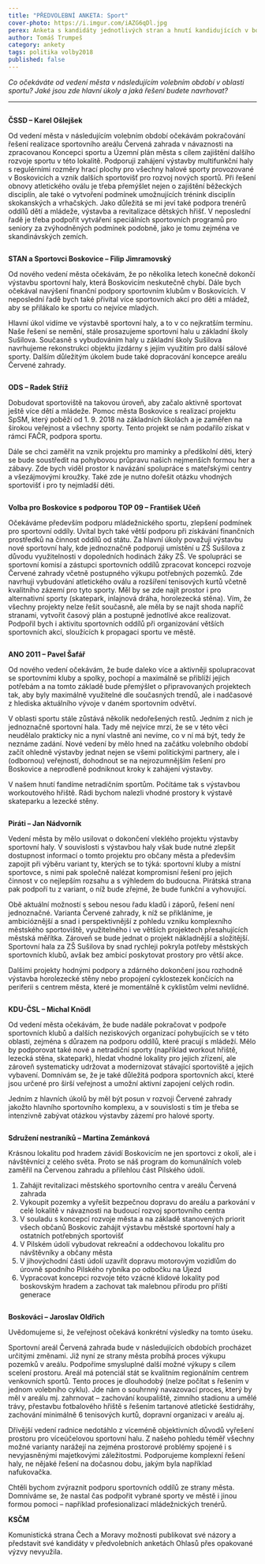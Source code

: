```yaml
---
title: "PŘEDVOLEBNÍ ANKETA: Sport"
cover-photo: https://i.imgur.com/iAZG6qDl.jpg
perex: Anketa s kandidáty jednotlivých stran a hnutí kandidujících v boskovických komunálních volbách. Tentokrát na téma sport.
author: Tomáš Trumpeš
category: ankety
tags: politika volby2018
published: false
---
```


*Co očekáváte od vedení města v následujícím volebním období v oblasti sportu? Jaké jsou zde hlavní úkoly a jaká řešení budete navrhovat?*

---

<img class="profile-picture" src="https://i.imgur.com/YdJjjDM.jpg" alt="" />

**ČSSD – Karel Ošlejšek**

Od vedení města v následujícím volebním období očekávám pokračování řešení realizace sportovního areálu Červená zahrada v návaznosti na zpracovanou Koncepci sportu a Územní plán města s cílem zajištění dalšího rozvoje sportu v této lokalitě. Podporuji zahájení výstavby multifunkční haly s regulérními rozměry hrací plochy pro všechny halové sporty provozované v Boskovicích a vznik dalších sportovišť pro rozvoj nových sportů. Při řešení obnovy atletického oválu je třeba přemýšlet nejen o zajištění běžeckých disciplín, ale také o vytvoření podmínek umožnujících trénink disciplín skokanských a vrhačských. Jako důležitá se mi jeví také podpora trenérů oddílů dětí a mládeže, výstavba a revitalizace dětských hřišť. V neposlední řadě je třeba podpořit vytváření speciálních sportovních programů pro seniory za zvýhodněných podmínek podobně, jako je tomu zejména ve skandinávských zemích.

<img class="profile-picture" src="https://i.imgur.com/wSOufXB.jpg" alt="" />

**STAN a Sportovci Boskovice – Filip Jimramovský**

Od nového vedení města očekávám, že po několika letech konečně dokončí výstavbu sportovní haly, která Boskovicím neskutečně chybí. Dále bych očekával navýšení finanční podpory sportovním klubům v Boskovicích. V neposlední řadě bych také přivítal více sportovních akcí pro děti a mládež, aby se přilákalo ke sportu co nejvíce mladých.

Hlavní úkol vidíme ve výstavbě sportovní haly, a to v co nejkratším termínu. Naše řešení se nemění, stále prosazujeme sportovní halu u základní školy Sušilova. Současně s vybudováním haly u základní školy Sušilova navrhujeme rekonstrukci objektu jízdárny s jejím využitím pro další sálové sporty. Dalším důležitým úkolem bude také dopracování koncepce areálu Červené zahrady.

<img class="profile-picture" src="https://i.imgur.com/tn3S691.jpg" alt="" />

**ODS – Radek Stříž**

Dobudovat sportoviště na takovou úroveň, aby začalo aktivně sportovat ještě více dětí a mládeže. Pomoc města Boskovice s realizací projektu SpSM, který poběží od 1. 9. 2018 na základních školách a je zaměřen na širokou veřejnost a všechny sporty. Tento projekt se nám podařilo získat v rámci FAČR, podpora sportu.

Dále se chci zaměřit na vznik projektu pro maminky a předškolní děti, který se bude soustředit na pohybovou průpravu našich nejmenších formou her a zábavy. Zde bych viděl prostor k navázání spolupráce s mateřskými centry a všezájmovými kroužky. Také zde je nutno dořešit otázku vhodných sportovišť i pro ty nejmladší děti.

<img class="profile-picture" src="https://i.imgur.com/9lh1CHQ.jpg" alt="" />

**Volba pro Boskovice s podporou TOP 09 – František Učeň**

Očekáváme především podporu mládežnického sportu, zlepšení podmínek pro sportovní oddíly. Uvítal bych také větší podporu při získávání finančních prostředků na činnost oddílů od státu. Za hlavní úkoly považuji výstavbu nové sportovní haly, kde jednoznačně podporuji umístění u ZŠ Sušilova z důvodu využitelnosti v dopoledních hodinách žáky ZŠ. Ve spolupráci se sportovní komisí a zástupci sportovních oddílů zpracovat koncepci rozvoje Červené zahrady včetně postupného výkupu potřebných pozemků. Zde navrhuji vybudování atletického oválu a rozšíření tenisových kurtů včetně kvalitního zázemí pro tyto sporty. Měl by se zde najít prostor i pro alternativní sporty (skatepark, inlajnová dráha, horolezecká stěna). Vím, že všechny projekty nelze řešit současně, ale měla by se najít shoda napříč stranami, vytvořit časový plán a postupně jednotlivé akce realizovat. Podpořil bych i aktivitu sportovních oddílů při organizování větších sportovních akcí, sloužících k propagaci sportu ve městě.

<img class="profile-picture" src="https://i.imgur.com/lnN856O.jpg" alt="" />

**ANO 2011 – Pavel Šafář**

Od nového vedení očekávám, že bude daleko více a aktivněji spolupracovat se sportovními kluby a spolky, pochopí a maximálně se přiblíží jejich potřebám a na tomto základě bude přemýšlet o připravovaných projektech tak, aby byly maximálně využitelné dle současných trendů, ale i nadčasové z hlediska aktuálního vývoje v daném sportovním odvětví.

V oblasti sportu stále zůstává několik nedořešených restů. Jedním z nich je jednoznačně sportovní hala. Tady mě nejvíce mrzí, že se v této věci neudělalo prakticky nic a nyní vlastně ani nevíme, co v ní má být, tedy že neznáme zadání. Nové vedení by mělo hned na začátku volebního období začít ohledně výstavby jednat nejen se všemi politickými partnery, ale i (odbornou) veřejností, dohodnout se na nejrozumnějším řešení pro Boskovice a neprodleně podniknout kroky k zahájení výstavby. 

V našem hnutí fandíme netradičním sportům. Počítáme tak s výstavbou workoutového hřiště. Rádi bychom nalezli vhodné prostory k výstavě skateparku a lezecké stěny.

<img class="profile-picture" src="https://i.imgur.com/yPE8Z0p.jpg" alt="" />

**Piráti – Jan Nádvorník**

Vedení města by mělo usilovat o dokončení vleklého projektu výstavby sportovní haly. V souvislosti s výstavbou haly však bude nutné zlepšit dostupnost informací o tomto projektu pro občany města a především zapojit při výběru variant ty, kterých se to týká: sportovní kluby a místní sportovce, s nimi pak společně nalézat kompromisní řešení pro jejich činnost v co nejlepším rozsahu a s výhledem do budoucna. Pirátská strana pak podpoří tu z variant, o níž bude zřejmé, že bude funkční a vyhovující.

Obě aktuální možností s sebou nesou řadu kladů i záporů, řešení není jednoznačné. Varianta Červené zahrady, k níž se přikláníme, je ambicióznější a snad i perspektivnější z pohledu vzniku komplexního městského sportoviště, využitelného i ve větších projektech přesahujících městská měřítka. Zároveň se bude jednat o projekt nákladnější a složitější. Sportovní hala za ZŠ Sušilova by snad rychleji pokryla potřeby městských sportovních klubů, avšak bez ambicí poskytovat prostory pro větší akce.

Dalšími projekty hodnými podpory a zdárného dokončení jsou rozhodně výstavba horolezecké stěny nebo propojení cyklostezek končících na periferii s centrem města, které je momentálně k cyklistům velmi nevlídné.

<img class="profile-picture" src="https://i.imgur.com/yRmqoly.jpg" alt="" />

**KDU-ČSL – Michal Knödl**

Od vedení města očekávám, že bude nadále pokračovat v podpoře sportovních klubů a dalších neziskových organizací pohybujících se v této oblasti, zejména s důrazem na podporu oddílů, které pracují s mládeží. Mělo by podporovat také nové a netradiční sporty (například workout hřiště, lezecká stěna, skatepark), hledat vhodné lokality pro jejich zřízení, ale zároveň systematicky udržovat a modernizovat stávající sportoviště a jejich vybavení. Domnívám se, že je také důležitá podpora sportovních akcí, které jsou určené pro širší veřejnost a umožní aktivní zapojení celých rodin.

Jedním z hlavních úkolů by měl být posun v rozvoji Červené zahrady jakožto hlavního sportovního komplexu, a v souvislosti s tím je třeba se intenzivně zabývat otázkou výstavby zázemí pro halové sporty.

<img class="profile-picture" src="https://i.imgur.com/WSGkcRZ.jpg" alt="" />

**Sdružení nestraníků – Martina Zemánková**

Krásnou lokalitu pod hradem závidí Boskovicím ne jen sportovci z okolí, ale i návštěvníci z celého světa. Proto se náš program do komunálních voleb zaměřil na Červenou zahradu a přilehlou část Pilského údolí.
1. Zahájit revitalizaci městského sportovního centra v areálu Červená zahrada
2. Vykoupit pozemky a vyřešit bezpečnou dopravu do areálu a parkování v celé lokalitě v návaznosti na budoucí rozvoj sportovního centra
3. V souladu s koncepcí rozvoje města a na základě stanovených priorit všech občanů Boskovic zahájit výstavbu městské sportovní haly a ostatních potřebných sportovišť
4. V Pilském údolí vybudovat rekreační a oddechovou lokalitu pro návštěvníky a občany města
5. V jihovýchodní části údolí uzavřít dopravu motorovým vozidlům do úrovně spodního Pilského rybníka po odbočku na Újezd
6. Vypracovat koncepci rozvoje této vzácné klidové lokality pod boskovským hradem a zachovat tak malebnou přírodu pro příští generace

<img class="profile-picture" src="https://i.imgur.com/sZDZUlM.jpg" alt="" />

**Boskováci – Jaroslav Oldřich**

Uvědomujeme si, že veřejnost očekává konkrétní výsledky na tomto úseku. 

Sportovní areál Červená zahrada bude v následujících obdobích procházet určitými změnami. Již nyní ze strany města probíhá proces výkupu pozemků v areálu. Podpoříme smysluplné další možné výkupy s cílem scelení prostoru. Areál má potenciál stát se kvalitním regionálním centrem venkovních sportů. Tento proces je dlouhodobý (nelze počítat s řešením v jednom volebního cyklu). Jde nám o souhrnný navazovací proces, který by měl v areálu mj. zahrnovat – zachování koupaliště, zimního stadionu a umělé trávy, přestavbu fotbalového hřiště s řešením tartanové atletické šestidráhy, zachování minimálně 6 tenisových kurtů, dopravní organizaci v areálu aj.

Dřívější vedení radnice nedotáhlo z víceméně objektivních důvodů vyřešení prostoru pro víceúčelovou sportovní halu. Z našeho pohledu téměř všechny možné varianty narážejí na zejména prostorové problémy spojené i s nevyjasněnými majetkovými záležitostmi. Podporujeme komplexní řešení haly, ne nějaké řešení na dočasnou dobu, jakým byla například nafukovačka. 

Chtěli bychom zvýraznit podporu sportovních oddílů ze strany města. Domníváme se, že nastal čas podpořit vybrané sporty ve městě i jinou formou pomoci – například profesionalizací mládežnických trenérů.

**KSČM**

Komunistická strana Čech a Moravy možnosti publikovat své názory a představit své kandidáty v předvolebních anketách Ohlasů přes opakované výzvy nevyužila.
